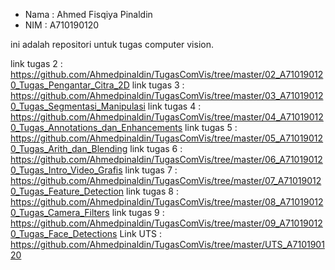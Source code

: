 - Nama : Ahmed Fisqiya Pinaldin
- NIM : A710190120

ini adalah repositori untuk tugas computer vision.

link tugas 2 : https://github.com/Ahmedpinaldin/TugasComVis/tree/master/02_A710190120_Tugas_Pengantar_Citra_2D
link tugas 3 : https://github.com/Ahmedpinaldin/TugasComVis/tree/master/03_A710190120_Tugas_Segmentasi_Manipulasi
link tugas 4 : https://github.com/Ahmedpinaldin/TugasComVis/tree/master/04_A710190120_Tugas_Annotations_dan_Enhancements
link tugas 5 : https://github.com/Ahmedpinaldin/TugasComVis/tree/master/05_A710190120_Tugas_Arith_dan_Blending
link tugas 6 : https://github.com/Ahmedpinaldin/TugasComVis/tree/master/06_A710190120_Tugas_Intro_Video_Grafis
link tugas 7 : https://github.com/Ahmedpinaldin/TugasComVis/tree/master/07_A710190120_Tugas_Feature_Detection
link tugas 8 : https://github.com/Ahmedpinaldin/TugasComVis/tree/master/08_A710190120_Tugas_Camera_Filters 
link tugas 9 : https://github.com/Ahmedpinaldin/TugasComVis/tree/master/09_A710190120_Tugas_Face_Detections 
Link UTS     : https://github.com/Ahmedpinaldin/TugasComVis/tree/master/UTS_A710190120
